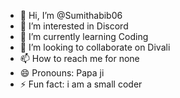 - 👋 Hi, I’m @Sumithabib06
- 👀 I’m interested in Discord 
- 🌱 I’m currently learning Coding 
- 💞️ I’m looking to collaborate on Divali 
- 📫 How to reach me for none
- 😄 Pronouns: Papa ji
- ⚡ Fun fact: i am a small coder

<!---
Sumithabib06/Sumithabib06 is a ✨ special ✨ repository because its `README.md` (this file) appears on your GitHub profile.
You can click the Preview link to take a look at your changes.
--->
